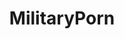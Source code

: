 ---
title: MilitaryPorn
crosslinks:
- PornOverlords
- eurofighterworld
- WarshipPorn
- rafale
- u_imguralbumbot
- AskHistorians
- aviation
- DestroyedTanks
- syriancivilwar
- WarplanePorn
- pics
- todayilearned
- MilitaryGfys
- HistoryPorn
- guns
- Military
- CredibleDefense
- CombatFootage
- navyseals
- ShitWehraboosSay
---